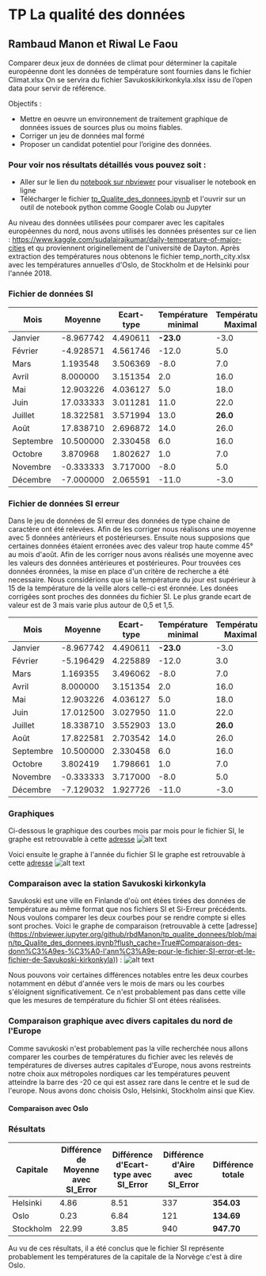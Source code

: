 # TP La qualité des données

## Rambaud Manon et Riwal Le Faou

Comparer deux jeux de données de climat pour déterminer la capitale européenne dont les données de
température sont fournies dans le fichier Climat.xlsx On se servira du fichier Savukoskikirkonkyla.xlsx issu de l’open data pour servir de référence.

Objectifs :

* Mettre en oeuvre un environnement de traitement graphique de données issues de sources plus ou
moins fiables.
* Corriger un jeu de données mal formé
* Proposer un candidat potentiel pour l’origine des données.

### Pour voir nos résultats détaillés vous pouvez soit :
* Aller sur le lien du <a href="https://nbviewer.jupyter.org/github/rbdManon/tp_qualite_donnees/blob/main/tp_Qualite_des_donnees.ipynb?flush_cache=True">notebook sur nbviewer</a> pour visualiser le notebook en ligne
* Télécharger le fichier <a href="https://github.com/rbdManon/tp_qualite_donnees/blob/main/tp_Qualite_des_donnees.ipynb">tp_Qualite_des_donnees.ipynb</a> et l'ouvrir sur un outil de notebook python comme Google Colab ou Jupyter

Au niveau des données utilisées pour comparer avec les capitales européennes du nord, nous avons utilisés les données présentes sur ce lien : https://www.kaggle.com/sudalairajkumar/daily-temperature-of-major-cities et qu proviennent originellement de l'université de Dayton. Après extraction des températures nous obtenons le fichier temp_north_city.xlsx avec les températures annuelles d'Oslo, de Stockholm et de Helsinki pour l'année 2018.

### Fichier de données SI

| Mois      |      Moyenne    |  Ecart-type |   Température minimal    |  Température Maximal
| --------------|-----------------|------------| ---------- | ---------- |
| Janvier  |        -8.967742       |      4.490611    |      **-23.0**     | -3.0 |
| Février    |       -4.928571      |      4.561746    |     -12.0      | 5.0 |
| Mars     |        1.193548       |     3.506369     |      -8.0    | 7.0|
| Avril     |        8.000000        |    3.151354   |     2.0    | 16.0|
| Mai     |        12.903226       |      4.036127     |    5.0      | 18.0 |
| Juin     |        17.033333       |     3.011281    |      11.0     | 22.0 |
| Juillet     |       18.322581       |      3.571994     |   13.0      | **26.0**|
| Août     |         17.838710      |     2.696872    |      14.0     | 26.0 |
| Septembre     |        10.500000        |      2.330458     |     6.0    | 16.0 |
| Octobre     |        3.870968        |     1.802627    |      1.0     | 7.0 |
| Novembre     |       -0.333333        |     3.717000     |     -8.0     | 5.0 |
| Décembre     |        -7.000000       |      2.065591     |    -11.0     | -3.0 |


### Fichier de données SI erreur
Dans le jeu de données de SI erreur des données de type chaine de caractère ont été relevées. Afin de les corriger nous réalisons une moyenne avec 5 données antérieurs et postérieurses. Ensuite nous supposions que certaines données étaient erronées avec des valeur trop haute comme 45° au mois d'août. Afin de les corriger nous avons réalisés une moyenne avec les valeurs des données antérieures et postérieures. Pour trouvées ces données éronnées, la mise en place d'un critère de recherche a été necessaire. Nous considérions que si la température du jour est supérieur à 15 de la température de la veille alors celle-ci est éronnée. Les donées corrigées sont proches des données du fichier SI. Le plus grande ecart de valeur est de 3 mais varie plus autour de 0,5 et 1,5.

| Mois      |      Moyenne    |  Ecart-type |   Température minimal    |  Température Maximal
| --------------|-----------------|------------| ---------- | ---------- |
| Janvier  |        -8.967742       |      4.490611    |      **-23.0**     | -3.0 |
| Février    |       -5.196429     |      4.225889    |     -12.0      | 3.0 |
| Mars     |        1.169355       |     3.496062     |      -8.0    | 7.0|
| Avril     |        8.000000        |    3.151354   |     2.0    | 16.0|
| Mai     |        12.903226       |      4.036127     |    5.0      | 18.0 |
| Juin     |        17.012500       |    3.027950  |      11.0     | 22.0 |
| Juillet     |       18.338710       |      3.552903     |   13.0      | **26.0**|
| Août     |         17.822581     |     2.703542   |      14.0     | 26.0 |
| Septembre     |        10.500000        |      2.330458     |     6.0    | 16.0 |
| Octobre     |        3.802419       |     1.798661    |      1.0     | 7.0 |
| Novembre     |       -0.333333        |     3.717000     |     -8.0     | 5.0 |
| Décembre     |        -7.129032       |      1.927726     |    -11.0     | -3.0 |

### Graphiques
Ci-dessous le graphique des courbes mois par mois pour le fichier SI, le graphe est retrouvable à cette [adresse](https://nbviewer.jupyter.org/github/rbdManon/tp_qualite_donnees/blob/main/tp_Qualite_des_donnees.ipynb?flush_cache=True#Affichage-des-courbes-de-temp%C3%A9ratures-mensuelles)
![alt text](https://github.com/rbdManon/tp_qualite_donnees/blob/main/images/diagramme1.PNG?raw=true)

Voici ensuite le graphe à l'année du fichier SI le graphe est retrouvable à cette [adresse](https://nbviewer.jupyter.org/github/rbdManon/tp_qualite_donnees/blob/main/tp_Qualite_des_donnees.ipynb?flush_cache=True#Assemblage-des-courbes-sur-une-ann%C3%A9e)
![alt text](https://github.com/rbdManon/tp_qualite_donnees/blob/main/images/diagramme2.PNG?raw=true)


### Comparaison avec la station Savukoski kirkonkyla
Savukoski est une ville en Finlande d'où ont étées tirées des données de température au même format que nos fichiers SI et Si-Erreur précédents. Nous voulons comparer les deux courbes pour se rendre compte si elles sont proches. Voici le graphe de comparaison (retrouvable à cette [adresse]
(https://nbviewer.jupyter.org/github/rbdManon/tp_qualite_donnees/blob/main/tp_Qualite_des_donnees.ipynb?flush_cache=True#Comparaison-des-donn%C3%A9es-%C3%A0-l'ann%C3%A9e-pour-le-fichier-SI-error-et-le-fichier-de-Savukoski-kirkonkyla)) :
![alt text](https://github.com/rbdManon/tp_qualite_donnees/blob/main/images/diagramme3.PNG?raw=true)

Nous pouvons voir certaines différences notables entre les deux courbes notamment en début d'année vers le mois de mars ou les courbes s'éloignent significativement. Ce n'est probablement pas dans cette ville que les mesures de température du fichier SI ont étées réalisées.

### Comparaison graphique avec divers capitales du nord de l'Europe
Comme savukoski n'est probablement pas la ville recherchée nous allons comparer les courbes de températures du fichier avec les relevés de températures de diverses autres capitales d'Europe, nous avons restreints notre choix aux métropoles nordiques car les températures peuvent atteindre la barre des -20 ce qui est assez rare dans le centre et le sud de l'europe. Nous avons donc choisis Oslo, Helsinki, Stockholm ainsi que Kiev.

#### Comparaison avec Oslo



### Résultats

| Capitale      |     Différence de Moyenne avec SI_Error     |  Différence d'Ecart-type avec SI_Error |  Différence d'Aire avec SI_Error      |  Différence totale
| --------------|-----------------|------------| ---------- | ---------- |
| Helsinki      |        4.86        |      8.51     |      337     | **354.03**|
| Oslo          |        0.23        |      6.84     |      121     | **134.69**|
| Stockholm     |        22.99        |      3.85     |      940     | **947.70**|

Au vu de ces résultats, il a été conclus que le fichier SI représente probablement les températures de la capitale de la Norvège c'est à dire Oslo. 
